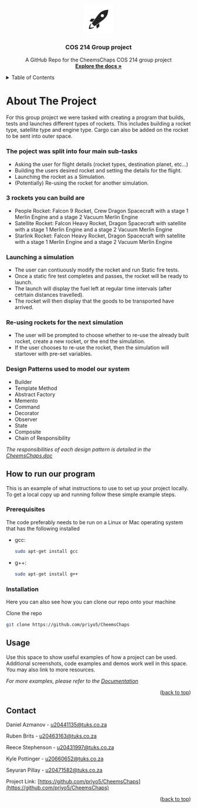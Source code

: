 <div id="top"></div>
<br />
<div align="center">
  <a href="https://github.com/priyo5/CheemsChaps">
    <img src="images/logo.png" alt="Logo" width="80" height="80">
  </a>

  <h3 align="center">COS 214 Group project</h3>

  <p align="center">
    A GitHub Repo for the CheemsChaps COS 214 group project
    <br />
    <a href="https://github.com/othneildrew/Best-README-Template"><strong>Explore the docs »</strong></a>
    <br />
  </p>
</div>

<details>
  <summary>Table of Contents</summary>
  <ol>
    <li>
      <a href="#about-the-project">About The Project</a>
      <ul>
        <li><a href="#built-with">10 Design Patterns Used</a></li>
      </ul>
    </li>
    <li>
      <a href="#getting-started">How to run our program</a>
      <ul>
        <li><a href="#prerequisites">Prerequisites</a></li>
        <li><a href="#installation">Installation</a></li>
      </ul>
    </li>
    <li><a href="#usage">Usage</a></li>
    <li><a href="#contact">Contact</a></li>
  </ol>
</details>



<!-- ABOUT THE PROJECT -->
# About The Project

For this group project we were tasked with creating a program that builds, tests and launches different types of rockets.
This includes building a rocket type, satellite type and engine type. Cargo can also be added on the rocket to be sent into outer space.

### The poject was split into four main sub-tasks
* Asking the user for flight details (rocket types, destination planet, etc...)
* Building the users desired rocket and setting the details for the flight.
* Launching the rocket as a Simulation.
* (Potentially) Re-using the rocket for another simulation.

### 3 rockets you can build are
* People Rocket: Falcon 9 Rocket, Crew Dragon Spacecraft with a stage 1 Merlin Engine and a stage 2 Vacuum Merlin Engine
* Satellite Rocket: Falcon Heavy Rocket, Dragon Spacecraft with satellite with a stage 1 Merlin Engine and a stage 2 Vacuum Merlin Engine
* Starlink Rocket: Falcon Heavy Rocket, Dragon Spacecraft with satellite with a stage 1 Merlin Engine and a stage 2 Vacuum Merlin Engine

### Launching a simulation
* The user can contiuously modify the rocket and run Static fire tests.
* Once a static fire test completes and passes, the rocket will be ready to launch.
* The launch will display the fuel left at regular time intervals (after cetrtain distances travelled).
* The rocket will then display that the goods to be transported have arrived.

### Re-using rockets for the next simulation
* The user will be prompted to choose whether to re-use the already built rocket, create a new rocket, or the end the simulation.
* If the user chooses to re-use the rocket, then the simulation will startover with pre-set variables.

### Design Patterns used to model our system

* Builder
* Template Method
* Abstract Factory
* Memento
* Command
* Decorator
* Observer
* State
* Composite
* Chain of Responsibility

*The responsibilities of each design pattern is detailed in the <a href="https://docs.google.com/document/d/1KPRTDBuYREFpHLTE3IBjX0e3plSBI0--/edit?usp=sharing&ouid=118336233054149317239&rtpof=true&sd=true">CheemsChaps.doc</a>*

<!-- GETTING STARTED -->
## How to run our program

This is an example of what instructions to use to set up your project locally.
To get a local copy up and running follow these simple example steps.

### Prerequisites

The code preferably needs to be run on a Linux or Mac operating system that has the following installed
* gcc:
  ```sh
  sudo apt-get install gcc
  ```

* g++:
  ```sh
  sudo apt-get install g++
  ```

### Installation

Here you can also see how you can clone our repo onto your machine

Clone the repo
   ```sh
   git clone https://github.com/priyo5/CheemsChaps
   ```

<!-- USAGE EXAMPLES -->
## Usage

Use this space to show useful examples of how a project can be used. Additional screenshots, code examples and demos work well in this space. You may also link to more resources.

_For more examples, please refer to the [Documentation](https://example.com)_

<p align="right">(<a href="#top">back to top</a>)</p>


<!-- CONTACT -->
## Contact

Daniel Azmanov - [u20441135@tuks.co.za](u20441135@tuks.co.za)

Ruben Brits - [u20463163@tuks.co.za](u20463163@tuks.co.za)

Reece Stephenson - [u20431997@tuks.co.za](u20431997@tuks.co.za)

Kyle Pottinger - [u20660652@tuks.co.za](u20660652@tuks.co.za)

Seyuran Pillay - [u20471582@tuks.co.za](u20471582@tuks.co.za)


Project Link: [https://github.com/priyo5/CheemsChaps](https://github.com/priyo5/CheemsChaps)

<p align="right">(<a href="#top">back to top</a>)</p>
